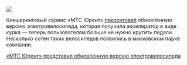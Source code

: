 <!--2025-09-11 13:55:04-->
<div class="yb">
  <div class="rss habr"><img src="https://habrastorage.org/getpro/habr/upload_files/0cb/550/edc/0cb550edc5ef2b4b3941e29ae92ad2da.jpg" /><p>Кикшеринговый сервис «МТС Юрент» <a href="https://t.me/mtsurent/1324" rel="noopener noreferrer nofollow">презентовал</a> обновлённую версию электровелосипеда, которая получила акселератор в виде курка —&nbsp;теперь пользователям больше не нужно крутить педали. Несколько сотен таких велосипедов появились в московском парке компании.</p> <a... <p class="titl"><a href="https://habr.com/ru/news/946104/?utm_source=habrahabr&utm_medium=rss&utm_campaign=946104">«МТС Юрент» представил обновлённую версию электровелосипеда</a></p></div>
</div>

